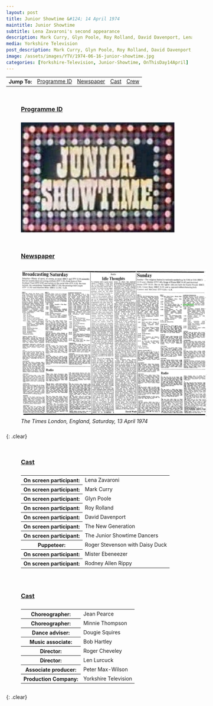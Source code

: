 ```yaml
---
layout: post
title: Junior Showtime &#124; 14 April 1974
maintitle: Junior Showtime
subtitle: Lena Zavaroni's second appearance
description: Mark Curry, Glyn Poole, Roy Rolland, David Davenport, Lena Zavaroni, The New Generation, The Junior Showtime Dancers, puppeteer Roger Stevenson with Daisy Duck, Mister Ebeneezer and Rodney Allen Rippy.
media: Yorkshire Television
post_description: Mark Curry, Glyn Poole, Roy Rolland, David Davenport, Lena Zavaroni, The New Generation, The Junior Showtime Dancers, puppeteer Roger Stevenson with Daisy Duck, Mister Ebeneezer and Rodney Allen Rippy.
image: /assets/images/YTV/1974-06-16-junior-showtime.jpg
categories: [Yorkshire-Television, Junior-Showtime, OnThisDay14April]
---
```


<table>
<tr align="center">
<th>Jump To:</th>
<td><a href="#programme-id">Programme ID</a></td>
<td><a href="#newspaper">Newspaper</a></td>
<td><a href="#cast">Cast</a></td>
<td><a href="#crew">Crew</a></td>
</tr>
</table>


<figure class="fig1">
<figcaption>
<h3 id="programme-id"><a href="#programme-id">Programme ID</a></h3>
</figcaption>
<img src="/assets/images/YTV/1974-junior-showtime.jpg" class="full-width" />
</figure>

<figure class="fig2">
<figcaption>
<h3 id="newspaper"><a href="#newspaper">Newspaper</a></h3>
</figcaption>
<a href="/assets/images/newspapers/0FFO-1974-APR13-008.jpeg"><img src="/assets/images/newspapers/0FFO-1974-APR13-008.jpeg" class="full-width zoom-in" /></a>
<figcaption>
<cite>The Times London, England, Saturday, 13 April 1974</cite>
</figcaption>
</figure>

{: .clear}

<figure class="fig1">
<figcaption>
<h3 id="cast"><a href="#cast">Cast</a></h3>
</figcaption>
<table>
<tr><th>On screen participant:</th> <td>Lena Zavaroni</td></tr>
<tr><th>On screen participant:</th> <td>Mark Curry</td></tr>
<tr><th>On screen participant:</th> <td>Glyn Poole</td></tr>
<tr><th>On screen participant:</th> <td>Roy Rolland</td></tr>
<tr><th>On screen participant:</th> <td>David Davenport</td></tr>
<tr><th>On screen participant:</th> <td>The New Generation</td></tr>
<tr><th>On screen participant:</th> <td>The Junior Showtime Dancers</td></tr>
<tr><th>Puppeteer:</th> <td>Roger Stevenson with Daisy Duck</td></tr>
<tr><th>On screen participant:</th> <td>Mister Ebeneezer</td></tr>
<tr><th>On screen participant:</th> <td>Rodney Allen Rippy</td></tr>
</table>
</figure>

<figure class="fig2">
<figcaption>
<h3 id="crew"><a href="#crew">Cast</a></h3>
</figcaption>
<table>
<tr><th>Choreographer:</th> <td>Jean Pearce</td></tr>
<tr><th>Choreographer:</th> <td>Minnie Thompson</td></tr>
<tr><th>Dance adviser:</th> <td>Dougie Squires</td></tr>
<tr><th>Music associate:</th> <td>Bob Hartley</td></tr>
<tr><th>Director:</th> <td>Roger Cheveley</td></tr>
<tr><th>Director:</th> <td>Len Lurcuck</td></tr>
<tr><th>Associate producer:</th> <td>Peter Max-Wilson</td></tr>
<tr><th>Production Company:</th> <td>Yorkshire Television</td></tr>
</table>
</figure>

<br />{: .clear}

<style>
.fig1 {float:left; width:49%;}

.fig2 {float:right; width:49%;}

.fig3 {float:right; width:100%;}

figcaption {float:left; width:100%;}

@media screen and (orientation:portrait) {
.fig1, .fig2 {float:left; width:100%;}
figcaption {float:left; width:100%; margin-bottom: 10px;}
}
</style>

